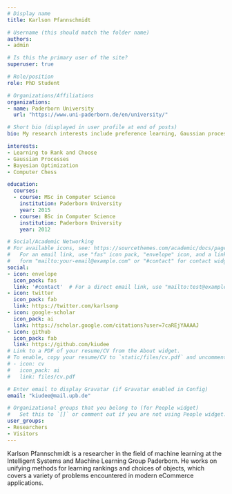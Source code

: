 ```yaml
---
# Display name
title: Karlson Pfannschmidt

# Username (this should match the folder name)
authors:
- admin

# Is this the primary user of the site?
superuser: true

# Role/position
role: PhD Student

# Organizations/Affiliations
organizations:
- name: Paderborn University
  url: "https://www.uni-paderborn.de/en/university/"

# Short bio (displayed in user profile at end of posts)
bio: My research interests include preference learning, Gaussian processes, Bayesian optimization and artificial intelligence.

interests:
- Learning to Rank and Choose
- Gaussian Processes
- Bayesian Optimization
- Computer Chess

education:
  courses:
  - course: MSc in Computer Science
    institution: Paderborn University
    year: 2015
  - course: BSc in Computer Science
    institution: Paderborn University
    year: 2012

# Social/Academic Networking
# For available icons, see: https://sourcethemes.com/academic/docs/page-builder/#icons
#   For an email link, use "fas" icon pack, "envelope" icon, and a link in the
#   form "mailto:your-email@example.com" or "#contact" for contact widget.
social:
- icon: envelope
  icon_pack: fas
  link: '#contact'  # For a direct email link, use "mailto:test@example.org".
- icon: twitter
  icon_pack: fab
  link: https://twitter.com/karlsonp
- icon: google-scholar
  icon_pack: ai
  link: https://scholar.google.com/citations?user=7caREjYAAAAJ
- icon: github
  icon_pack: fab
  link: https://github.com/kiudee
# Link to a PDF of your resume/CV from the About widget.
# To enable, copy your resume/CV to `static/files/cv.pdf` and uncomment the lines below.
# - icon: cv
#   icon_pack: ai
#   link: files/cv.pdf

# Enter email to display Gravatar (if Gravatar enabled in Config)
email: "kiudee@mail.upb.de"

# Organizational groups that you belong to (for People widget)
#   Set this to `[]` or comment out if you are not using People widget.
user_groups:
- Researchers
- Visitors
---
```


Karlson Pfannschmidt is a researcher in the field of machine learning at the
Intelligent Systems and Machine Learning Group Paderborn.
He works on unifying methods for learning rankings and choices of objects,
which covers a variety of problems encountered in modern eCommerce applications.
